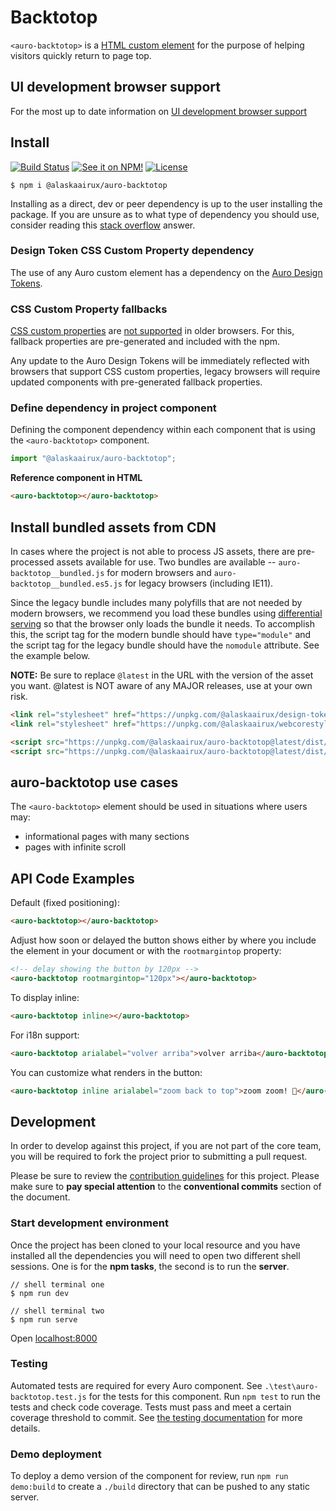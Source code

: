 # Backtotop

`<auro-backtotop>` is a [HTML custom element](https://developer.mozilla.org/en-US/docs/Web/Web_Components/Using_custom_elements) for the purpose of helping visitors quickly return to page top.

## UI development browser support

For the most up to date information on [UI development browser support](https://auro.alaskaair.com/support/browsersSupport)

## Install

[![Build Status](https://img.shields.io/github/workflow/status/AlaskaAirlines/auro-backtotop/Test%20and%20publish?branch=master&style=for-the-badge)](https://github.com/AlaskaAirlines/auro-backtotop/actions?query=workflow%3A%22test+and+publish%22)
[![See it on NPM!](https://img.shields.io/npm/v/@alaskaairux/auro-backtotop?style=for-the-badge&color=orange)](https://www.npmjs.com/package/@alaskaairux/auro-backtotop)
[![License](https://img.shields.io/npm/l/@alaskaairux/auro-backtotop?color=blue&style=for-the-badge)](https://www.apache.org/licenses/LICENSE-2.0)

```shell
$ npm i @alaskaairux/auro-backtotop
```

Installing as a direct, dev or peer dependency is up to the user installing the package. If you are unsure as to what type of dependency you should use, consider reading this [stack overflow](https://stackoverflow.com/questions/18875674/whats-the-difference-between-dependencies-devdependencies-and-peerdependencies) answer.

### Design Token CSS Custom Property dependency

The use of any Auro custom element has a dependency on the [Auro Design Tokens](https://auro.alaskaair.com/getting-started/developers/design-tokens).

### CSS Custom Property fallbacks

[CSS custom properties](https://developer.mozilla.org/en-US/docs/Web/CSS/Using_CSS_custom_properties) are [not supported](https://auro.alaskaair.com/support/custom-properties) in older browsers. For this, fallback properties are pre-generated and included with the npm.

Any update to the Auro Design Tokens will be immediately reflected with browsers that support CSS custom properties, legacy browsers will require updated components with pre-generated fallback properties.

### Define dependency in project component

Defining the component dependency within each component that is using the `<auro-backtotop>` component.

```javascript
import "@alaskaairux/auro-backtotop";
```

**Reference component in HTML**

```html
<auro-backtotop></auro-backtotop>
```

## Install bundled assets from CDN

In cases where the project is not able to process JS assets, there are pre-processed assets available for use. Two bundles are available -- `auro-backtotop__bundled.js` for modern browsers and `auro-backtotop__bundled.es5.js` for legacy browsers (including IE11).

Since the legacy bundle includes many polyfills that are not needed by modern browsers, we recommend you load these bundles using [differential serving](https://philipwalton.com/articles/deploying-es2015-code-in-production-today/) so that the browser only loads the bundle it needs. To accomplish this, the script tag for the modern bundle should have `type="module"` and the script tag for the legacy bundle should have the `nomodule` attribute. See the example below.

**NOTE:** Be sure to replace `@latest` in the URL with the version of the asset you want. @latest is NOT aware of any MAJOR releases, use at your own risk.

```html
<link rel="stylesheet" href="https://unpkg.com/@alaskaairux/design-tokens@latest/dist/tokens/CSSCustomProperties.css" />
<link rel="stylesheet" href="https://unpkg.com/@alaskaairux/webcorestylesheets@latest/dist/bundled/essentials.css" />

<script src="https://unpkg.com/@alaskaairux/auro-backtotop@latest/dist/auro-backtotop__bundled.js" type="module"></script>
<script src="https://unpkg.com/@alaskaairux/auro-backtotop@latest/dist/auro-backtotop__bundled.es5.js" nomodule></script>
```

## auro-backtotop use cases

The `<auro-backtotop>` element should be used in situations where users may:

* informational pages with many sections
* pages with infinite scroll

## API Code Examples

Default (fixed positioning):

```html
<auro-backtotop></auro-backtotop>
```

Adjust how soon or delayed the button shows either by where you include the element in your document or with the `rootmargintop` property:

```html
<!-- delay showing the button by 120px -->
<auro-backtotop rootmargintop="120px"></auro-backtotop>
```

To display inline:

```html
<auro-backtotop inline></auro-backtotop>
```

For i18n support:

```html
<auro-backtotop arialabel="volver arriba">volver arriba</auro-backtotop>
```

You can customize what renders in the button:

```html
<auro-backtotop inline arialabel="zoom back to top">zoom zoom! 🚀</auro-backtotop>
```

## Development

In order to develop against this project, if you are not part of the core team, you will be required to fork the project prior to submitting a pull request.

Please be sure to review the [contribution guidelines](https://auro.alaskaair.com/getting-started/developers/contributing) for this project. Please make sure to **pay special attention** to the **conventional commits** section of the document.

### Start development environment

Once the project has been cloned to your local resource and you have installed all the dependencies you will need to open two different shell sessions. One is for the **npm tasks**, the second is to run the **server**.

```shell
// shell terminal one
$ npm run dev

// shell terminal two
$ npm run serve
```

Open [localhost:8000](http://localhost:8000/)

### Testing
Automated tests are required for every Auro component. See `.\test\auro-backtotop.test.js` for the tests for this component. Run `npm test` to run the tests and check code coverage. Tests must pass and meet a certain coverage threshold to commit. See [the testing documentation](https://auro.alaskaair.com/support/tests) for more details.

### Demo deployment

To deploy a demo version of the component for review, run `npm run demo:build` to create a `./build` directory that can be pushed to any static server.
